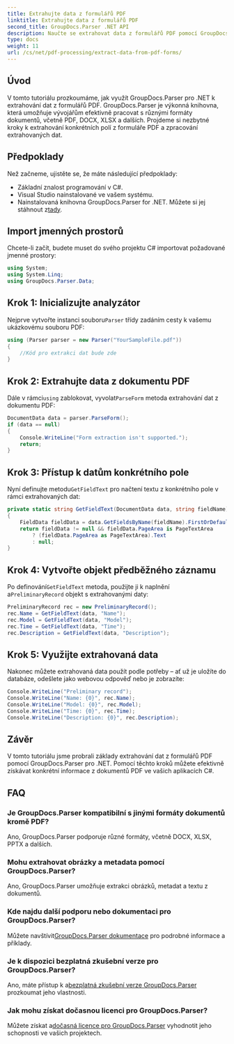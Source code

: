 ```yaml
---
title: Extrahujte data z formulářů PDF
linktitle: Extrahujte data z formulářů PDF
second_title: GroupDocs.Parser .NET API
description: Naučte se extrahovat data z formulářů PDF pomocí GroupDocs.Parser for .NET. Podrobný průvodce s příklady kódu a často kladenými dotazy.
type: docs
weight: 11
url: /cs/net/pdf-processing/extract-data-from-pdf-forms/
---
```

## Úvod
V tomto tutoriálu prozkoumáme, jak využít GroupDocs.Parser pro .NET k extrahování dat z formulářů PDF. GroupDocs.Parser je výkonná knihovna, která umožňuje vývojářům efektivně pracovat s různými formáty dokumentů, včetně PDF, DOCX, XLSX a dalších. Projdeme si nezbytné kroky k extrahování konkrétních polí z formuláře PDF a zpracování extrahovaných dat.
## Předpoklady
Než začneme, ujistěte se, že máte následující předpoklady:
- Základní znalost programování v C#.
- Visual Studio nainstalované ve vašem systému.
- Nainstalovaná knihovna GroupDocs.Parser for .NET. Můžete si jej stáhnout z[tady](https://releases.groupdocs.com/parser/net/).

## Import jmenných prostorů
Chcete-li začít, budete muset do svého projektu C# importovat požadované jmenné prostory:
```csharp
using System;
using System.Linq;
using GroupDocs.Parser.Data;
```
## Krok 1: Inicializujte analyzátor
 Nejprve vytvořte instanci souboru`Parser` třídy zadáním cesty k vašemu ukázkovému souboru PDF:
```csharp
using (Parser parser = new Parser("YourSampleFile.pdf"))
{
    //Kód pro extrakci dat bude zde
}
```
## Krok 2: Extrahujte data z dokumentu PDF
 Dále v rámci`using` zablokovat, vyvolat`ParseForm` metoda extrahování dat z dokumentu PDF:
```csharp
DocumentData data = parser.ParseForm();
if (data == null)
{
    Console.WriteLine("Form extraction isn't supported.");
    return;
}
```
## Krok 3: Přístup k datům konkrétního pole
 Nyní definujte metodu`GetFieldText` pro načtení textu z konkrétního pole v rámci extrahovaných dat:
```csharp
private static string GetFieldText(DocumentData data, string fieldName)
{
    FieldData fieldData = data.GetFieldsByName(fieldName).FirstOrDefault();
    return fieldData != null && fieldData.PageArea is PageTextArea
        ? (fieldData.PageArea as PageTextArea).Text
        : null;
}
```
## Krok 4: Vytvořte objekt předběžného záznamu
 Po definování`GetFieldText` metoda, použijte ji k naplnění a`PreliminaryRecord` objekt s extrahovanými daty:
```csharp
PreliminaryRecord rec = new PreliminaryRecord();
rec.Name = GetFieldText(data, "Name");
rec.Model = GetFieldText(data, "Model");
rec.Time = GetFieldText(data, "Time");
rec.Description = GetFieldText(data, "Description");
```
## Krok 5: Využijte extrahovaná data
Nakonec můžete extrahovaná data použít podle potřeby – ať už je uložíte do databáze, odešlete jako webovou odpověď nebo je zobrazíte:
```csharp
Console.WriteLine("Preliminary record");
Console.WriteLine("Name: {0}", rec.Name);
Console.WriteLine("Model: {0}", rec.Model);
Console.WriteLine("Time: {0}", rec.Time);
Console.WriteLine("Description: {0}", rec.Description);
```

## Závěr
V tomto tutoriálu jsme probrali základy extrahování dat z formulářů PDF pomocí GroupDocs.Parser pro .NET. Pomocí těchto kroků můžete efektivně získávat konkrétní informace z dokumentů PDF ve vašich aplikacích C#.

## FAQ
### Je GroupDocs.Parser kompatibilní s jinými formáty dokumentů kromě PDF?
Ano, GroupDocs.Parser podporuje různé formáty, včetně DOCX, XLSX, PPTX a dalších.
### Mohu extrahovat obrázky a metadata pomocí GroupDocs.Parser?
Ano, GroupDocs.Parser umožňuje extrakci obrázků, metadat a textu z dokumentů.
### Kde najdu další podporu nebo dokumentaci pro GroupDocs.Parser?
 Můžete navštívit[GroupDocs.Parser dokumentace](https://reference.groupdocs.com/parser/net/) pro podrobné informace a příklady.
### Je k dispozici bezplatná zkušební verze pro GroupDocs.Parser?
 Ano, máte přístup k a[bezplatná zkušební verze GroupDocs.Parser](https://releases.groupdocs.com/) prozkoumat jeho vlastnosti.
### Jak mohu získat dočasnou licenci pro GroupDocs.Parser?
 Můžete získat a[dočasná licence pro GroupDocs.Parser](https://purchase.groupdocs.com/temporary-license/) vyhodnotit jeho schopnosti ve vašich projektech.